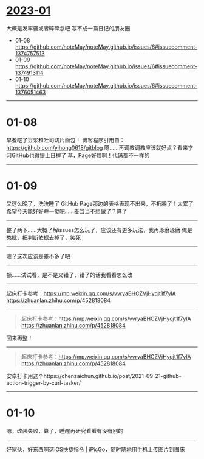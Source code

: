 # [2023-01](https://github.com/noteMay/noteMay.github.io/issues/6)

大概是发牢骚或者碎碎念吧
写不成一篇日记的朋友圈

- 01-08 https://github.com/noteMay/noteMay.github.io/issues/6#issuecomment-1374757513
- 01-09 https://github.com/noteMay/noteMay.github.io/issues/6#issuecomment-1374913114
- 01-10 https://github.com/noteMay/noteMay.github.io/issues/6#issuecomment-1376051463

---

# 01-08
早餐吃了豆浆和吐司切片面包！
博客程序引用自：https://github.com/yihong0618/gitblog
嗯……再调教调教应该就好点？看来学习GitHub也得提上日程了
草，Page好烦啊！代码都不一样的

---

# 01-09

又这么晚了，洗洗睡了
GitHub Page那边的表格表现不出来，不折腾了！太累了
希望今天能好好睡一觉吧……麦当当不想做了？算了

---

整了两下……大概了解issues怎么玩了，应该还有更多玩法，我再琢磨琢磨
俺是憨批，把判断依据去掉了，笑死

---

嗯？这次应该是差不多了吧

---

额……试试看，是不是又错了，错了的话我看看怎么改

---

起床打卡参考：https://mp.weixin.qq.com/s/vvryaBHCZVjHyqjt1f7ylA
https://zhuanlan.zhihu.com/p/452818084

---

> 起床打卡参考：https://mp.weixin.qq.com/s/vvryaBHCZVjHyqjt1f7ylA https://zhuanlan.zhihu.com/p/452818084

回来再整！

---

> 起床打卡参考：https://mp.weixin.qq.com/s/vvryaBHCZVjHyqjt1f7ylA https://zhuanlan.zhihu.com/p/452818084

安卓打卡用这个https://chenzaichun.github.io/post/2021-09-21-github-action-trigger-by-curl-tasker/

---

# 01-10

嗯，改装失败，算了，睡醒再研究看看有没有别的

---

好家伙，好东西啊这[iOS快捷指令 | iPicGo，随时随地用手机上传图片到图床](https://cloud.tencent.com/developer/article/1918283)